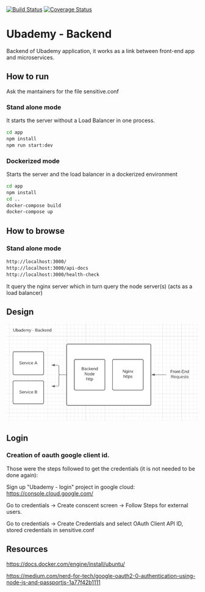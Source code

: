 [![Build Status](https://app.travis-ci.com/la-venganza/ubademy-back.svg?branch=develop)](https://app.travis-ci.com/la-venganza/ubademy-back)
[![Coverage Status](https://coveralls.io/repos/github/la-venganza/ubademy-back/badge.svg?branch=develop)](https://coveralls.io/github/la-venganza/ubademy-back?branch=develop)

# Ubademy - Backend

Backend of Ubademy application, it works as a link between front-end app and microservices.


## How to run

Ask the mantainers for the file sensitive.conf

### Stand alone mode

It starts the server without a Load Balancer in one process.

```bash
cd app
npm install
npm run start:dev
```

### Dockerized mode

Starts the server and the load balancer in a dockerized environment

```bash
cd app
npm install
cd ..
docker-compose build
docker-compose up
```


## How to browse

### Stand alone mode 

```bash
http://localhost:3000/
http://localhost:3000/api-docs 
http://localhost:3000/health-check
```

It query the nginx server which in turn query the node server(s) (acts as a load balancer)

## Design

![Arquitectura](/doc/arquitectura.png)


## Login

### Creation of oauth google client id.

Those were the steps followed to get the credentials (it is not needed to be done again):

Sign up "Ubademy - login" project in google cloud: https://console.cloud.google.com/

Go to credentials -> Create conscent screen -> Follow Steps for external users.

Go to credentials -> Create Credentials and select OAuth Client API ID, stored credentials in sensitive.conf


## Resources

https://docs.docker.com/engine/install/ubuntu/

https://medium.com/nerd-for-tech/google-oauth2-0-authentication-using-node-js-and-passportjs-1a77f42b1111
